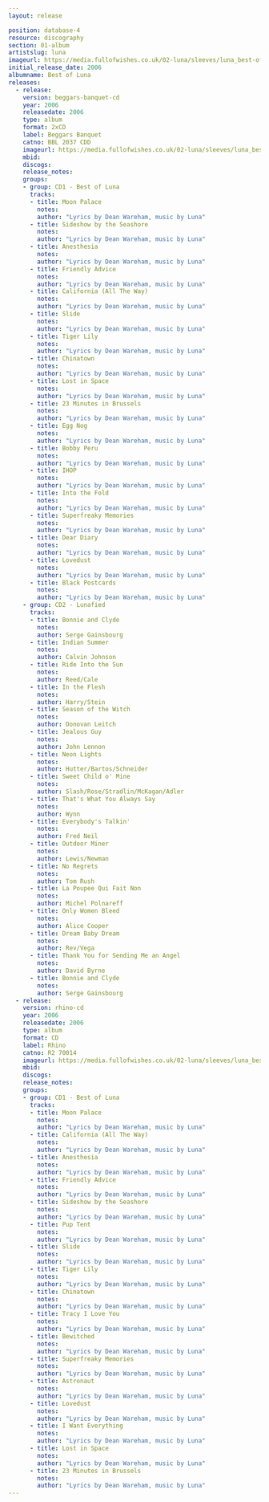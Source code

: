 ```yaml
---
layout: release

position: database-4
resource: discography
section: 01-album
artistslug: luna
imageurl: https://media.fullofwishes.co.uk/02-luna/sleeves/luna_best-of.jpg
initial_release_date: 2006
albumname: Best of Luna
releases:
  - release:
    version: beggars-banquet-cd
    year: 2006
    releasedate: 2006
    type: album
    format: 2xCD
    label: Beggars Banquet
    catno: BBL 2037 CDD
    imageurl: https://media.fullofwishes.co.uk/02-luna/sleeves/luna_best-of.jpg
    mbid:
    discogs:
    release_notes:
    groups:
    - group: CD1 - Best of Luna
      tracks:
      - title: Moon Palace
        notes:
        author: "Lyrics by Dean Wareham, music by Luna"
      - title: Sideshow by the Seashore
        notes:
        author: "Lyrics by Dean Wareham, music by Luna"
      - title: Anesthesia
        notes:
        author: "Lyrics by Dean Wareham, music by Luna"
      - title: Friendly Advice
        notes:
        author: "Lyrics by Dean Wareham, music by Luna"
      - title: California (All The Way)
        notes:
        author: "Lyrics by Dean Wareham, music by Luna"
      - title: Slide
        notes:
        author: "Lyrics by Dean Wareham, music by Luna"
      - title: Tiger Lily
        notes:
        author: "Lyrics by Dean Wareham, music by Luna"
      - title: Chinatown
        notes:
        author: "Lyrics by Dean Wareham, music by Luna"
      - title: Lost in Space
        notes:
        author: "Lyrics by Dean Wareham, music by Luna"
      - title: 23 Minutes in Brussels
        notes:
        author: "Lyrics by Dean Wareham, music by Luna"
      - title: Egg Nog
        notes:
        author: "Lyrics by Dean Wareham, music by Luna"
      - title: Bobby Peru
        notes:
        author: "Lyrics by Dean Wareham, music by Luna"
      - title: IHOP
        notes:
        author: "Lyrics by Dean Wareham, music by Luna"
      - title: Into the Fold
        notes:
        author: "Lyrics by Dean Wareham, music by Luna"
      - title: Superfreaky Memories
        notes:
        author: "Lyrics by Dean Wareham, music by Luna"
      - title: Dear Diary
        notes:
        author: "Lyrics by Dean Wareham, music by Luna"
      - title: Lovedust
        notes:
        author: "Lyrics by Dean Wareham, music by Luna"
      - title: Black Postcards
        notes:
        author: "Lyrics by Dean Wareham, music by Luna"
    - group: CD2 - Lunafied
      tracks:
      - title: Bonnie and Clyde
        notes:
        author: Serge Gainsbourg
      - title: Indian Summer
        notes:
        author: Calvin Johnson
      - title: Ride Into the Sun
        notes:
        author: Reed/Cale
      - title: In the Flesh
        notes:
        author: Harry/Stein
      - title: Season of the Witch
        notes:
        author: Donovan Leitch
      - title: Jealous Guy
        notes:
        author: John Lennon
      - title: Neon Lights
        notes:
        author: Hutter/Bartos/Schneider
      - title: Sweet Child o' Mine
        notes:
        author: Slash/Rose/Stradlin/McKagan/Adler
      - title: That's What You Always Say
        notes:
        author: Wynn
      - title: Everybody's Talkin'
        notes:
        author: Fred Neil
      - title: Outdoor Miner
        notes:
        author: Lewis/Newman
      - title: No Regrets
        notes:
        author: Tom Rush
      - title: La Poupee Qui Fait Non
        notes:
        author: Michel Polnareff
      - title: Only Women Bleed
        notes:
        author: Alice Cooper
      - title: Dream Baby Dream
        notes:
        author: Rev/Vega
      - title: Thank You for Sending Me an Angel
        notes:
        author: David Byrne
      - title: Bonnie and Clyde
        notes:
        author: Serge Gainsbourg
  - release:
    version: rhino-cd
    year: 2006
    releasedate: 2006
    type: album
    format: CD
    label: Rhino
    catno: R2 70014
    imageurl: https://media.fullofwishes.co.uk/02-luna/sleeves/luna_best-of.jpg
    mbid:
    discogs:
    release_notes:
    groups:
    - group: CD1 - Best of Luna
      tracks:
      - title: Moon Palace
        notes:
        author: "Lyrics by Dean Wareham, music by Luna"
      - title: California (All The Way)
        notes:
        author: "Lyrics by Dean Wareham, music by Luna"
      - title: Anesthesia
        notes:
        author: "Lyrics by Dean Wareham, music by Luna"
      - title: Friendly Advice
        notes:
        author: "Lyrics by Dean Wareham, music by Luna"
      - title: Sideshow by the Seashore
        notes:
        author: "Lyrics by Dean Wareham, music by Luna"
      - title: Pup Tent
        notes:
        author: "Lyrics by Dean Wareham, music by Luna"
      - title: Slide
        notes:
        author: "Lyrics by Dean Wareham, music by Luna"
      - title: Tiger Lily
        notes:
        author: "Lyrics by Dean Wareham, music by Luna"
      - title: Chinatown
        notes:
        author: "Lyrics by Dean Wareham, music by Luna"
      - title: Tracy I Love You
        notes:
        author: "Lyrics by Dean Wareham, music by Luna"
      - title: Bewitched
        notes:
        author: "Lyrics by Dean Wareham, music by Luna"
      - title: Superfreaky Memories
        notes:
        author: "Lyrics by Dean Wareham, music by Luna"
      - title: Astronaut
        notes:
        author: "Lyrics by Dean Wareham, music by Luna"
      - title: Lovedust
        notes:
        author: "Lyrics by Dean Wareham, music by Luna"
      - title: I Want Everything
        notes:
        author: "Lyrics by Dean Wareham, music by Luna"
      - title: Lost in Space
        notes:
        author: "Lyrics by Dean Wareham, music by Luna"
      - title: 23 Minutes in Brussels
        notes:
        author: "Lyrics by Dean Wareham, music by Luna"
---
```

